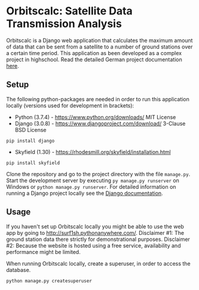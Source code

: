 # Orbitscalc: Satellite Data Transmission Analysis
Orbitscalc is a Django web application that calculates the maximum amount of data that can be sent from a satellite to a number of ground stations over a certain time period.
This application as been developed as a complex project in highschool. Read the detailed German project documentation [here](https://github.com/Surf1sh/BeLL/blob/master/Dokumentation%20BeLL.pdf). 

## Setup
The following python-packages are needed in order to run this application locally (versions used for development in brackets):
* Python (3.7.4) - https://www.python.org/downloads/ MIT License
* Django (3.0.8) - https://www.djangoproject.com/download/ 3-Clause BSD License
````
pip install django
````
* Skyfield (1.30) - https://rhodesmill.org/skyfield/installation.html
````
pip install skyfield
````
Clone the repository and go to the project directory with the file `manage.py`.
Start the development server by executing `py manage.py runserver` on Windows or `python manage.py runserver`.
For detailed information on running a Django project locally see the [Django documentation](https://docs.djangoproject.com/en/).

## Usage
If you haven't set up Orbitscalc locally you might be able to use the web app by going to http://surf1sh.pythonanywhere.com/.
Disclaimer #1: The ground station data there strictly for demonstrational purposes.
Disclaimer #2: Because the website is hosted using a free service, availability and performance might be limited.

When running Orbitscalc locally, create a superuser, in order to access the database.
````
python manage.py createsuperuser
````